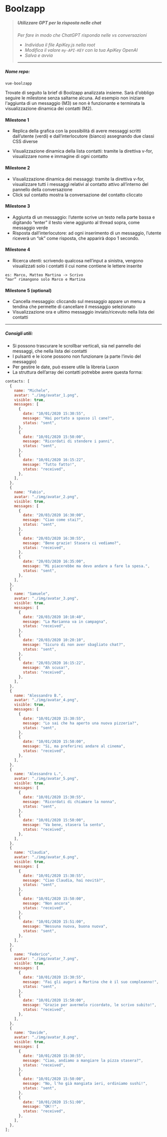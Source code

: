 # Boolzapp

> ##### _Utilizzare GPT per la risposta nelle chat_
>
> _Per fare in modo che ChatGPT risponda nelle vs conversazioni_
>
> - _Individua il file ApiKey.js nella root_
> - _Modifica il valore `my-API-KEY` con la tua ApiKey OpenAI_
> - _Salva e avvia_
>
> ---

##### Nome repo:

```
vue-boolzapp
```

Trovate di seguito la brief di Boolzapp analizzata insieme.
Sarà d'obbligo seguire le milestone senza saltarne alcuna.
Ad esempio non iniziare l'aggiunta di un messaggio (M3) se non è funzionante e terminata la visualizzazione dinamica dei contatti (M2).

#### Milestone 1

- Replica della grafica con la possibilità di avere messaggi scritti dall’utente (verdi) e
  dall’interlocutore (bianco) assegnando due classi CSS diverse

- Visualizzazione dinamica della lista contatti: tramite la direttiva v-for, visualizzare
  nome e immagine di ogni contatto

#### Milestone 2

- Visualizzazione dinamica dei messaggi: tramite la direttiva v-for, visualizzare tutti i
  messaggi relativi al contatto attivo all’interno del pannello della conversazione
- Click sul contatto mostra la conversazione del contatto cliccato

#### Milestone 3

- Aggiunta di un messaggio: l’utente scrive un testo nella parte bassa e digitando
  “enter” il testo viene aggiunto al thread sopra, come messaggio verde
- Risposta dall’interlocutore: ad ogni inserimento di un messaggio, l’utente riceverà
  un “ok” come risposta, che apparirà dopo 1 secondo.

#### Milestone 4

- Ricerca utenti: scrivendo qualcosa nell’input a sinistra, vengono visualizzati solo i
  contatti il cui nome contiene le lettere inserite

```
es: Marco, Matteo Martina -> Scrivo
“mar” rimangono solo Marco e Martina
```

#### Milestone 5 (optional)

- Cancella messaggio: cliccando sul messaggio appare un menu a tendina che permette di cancellare il messaggio selezionato
- Visualizzazione ora e ultimo messaggio inviato/ricevuto nella lista dei contatti

<hr>

##### Consigli utili:

- Si possono trascurare le scrollbar verticali, sia nel pannello dei messaggi, che nella lista dei contatti
- I pulsanti e le icone possono non funzionare (a parte l’invio del messaggio)
- Per gestire le date, può essere utile la libreria Luxon
- La struttura dell’array dei contatti potrebbe avere questa forma:

```js
contacts: [
  {
    name: "Michele",
    avatar: "./img/avatar_1.png",
    visible: true,
    messages: [
      {
        date: "10/01/2020 15:30:55",
        message: "Hai portato a spasso il cane?",
        status: "sent",
      },
      {
        date: "10/01/2020 15:50:00",
        message: "Ricordati di stendere i panni",
        status: "sent",
      },
      {
        date: "10/01/2020 16:15:22",
        message: "Tutto fatto!",
        status: "received",
      },
    ],
  },
  {
    name: "Fabio",
    avatar: "./img/avatar_2.png",
    visible: true,
    messages: [
      {
        date: "20/03/2020 16:30:00",
        message: "Ciao come stai?",
        status: "sent",
      },
      {
        date: "20/03/2020 16:30:55",
        message: "Bene grazie! Stasera ci vediamo?",
        status: "received",
      },
      {
        date: "20/03/2020 16:35:00",
        message: "Mi piacerebbe ma devo andare a fare la spesa.",
        status: "sent",
      },
    ],
  },
  {
    name: "Samuele",
    avatar: "./img/avatar_3.png",
    visible: true,
    messages: [
      {
        date: "28/03/2020 10:10:40",
        message: "La Marianna va in campagna",
        status: "received",
      },
      {
        date: "28/03/2020 10:20:10",
        message: "Sicuro di non aver sbagliato chat?",
        status: "sent",
      },
      {
        date: "28/03/2020 16:15:22",
        message: "Ah scusa!",
        status: "received",
      },
    ],
  },
  {
    name: "Alessandro B.",
    avatar: "./img/avatar_4.png",
    visible: true,
    messages: [
      {
        date: "10/01/2020 15:30:55",
        message: "Lo sai che ha aperto una nuova pizzeria?",
        status: "sent",
      },
      {
        date: "10/01/2020 15:50:00",
        message: "Si, ma preferirei andare al cinema",
        status: "received",
      },
    ],
  },
  {
    name: "Alessandro L.",
    avatar: "./img/avatar_5.png",
    visible: true,
    messages: [
      {
        date: "10/01/2020 15:30:55",
        message: "Ricordati di chiamare la nonna",
        status: "sent",
      },
      {
        date: "10/01/2020 15:50:00",
        message: "Va bene, stasera la sento",
        status: "received",
      },
    ],
  },
  {
    name: "Claudia",
    avatar: "./img/avatar_6.png",
    visible: true,
    messages: [
      {
        date: "10/01/2020 15:30:55",
        message: "Ciao Claudia, hai novità?",
        status: "sent",
      },
      {
        date: "10/01/2020 15:50:00",
        message: "Non ancora",
        status: "received",
      },
      {
        date: "10/01/2020 15:51:00",
        message: "Nessuna nuova, buona nuova",
        status: "sent",
      },
    ],
  },
  {
    name: "Federico",
    avatar: "./img/avatar_7.png",
    visible: true,
    messages: [
      {
        date: "10/01/2020 15:30:55",
        message: "Fai gli auguri a Martina che è il suo compleanno!",
        status: "sent",
      },
      {
        date: "10/01/2020 15:50:00",
        message: "Grazie per avermelo ricordato, le scrivo subito!",
        status: "received",
      },
    ],
  },
  {
    name: "Davide",
    avatar: "./img/avatar_8.png",
    visible: true,
    messages: [
      {
        date: "10/01/2020 15:30:55",
        message: "Ciao, andiamo a mangiare la pizza stasera?",
        status: "received",
      },
      {
        date: "10/01/2020 15:50:00",
        message: "No, l'ho già mangiata ieri, ordiniamo sushi!",
        status: "sent",
      },
      {
        date: "10/01/2020 15:51:00",
        message: "OK!!",
        status: "received",
      },
    ],
  },
];
```
